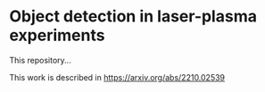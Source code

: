 # Object detection in laser-plasma experiments

This repository...

This work is described in https://arxiv.org/abs/2210.02539
